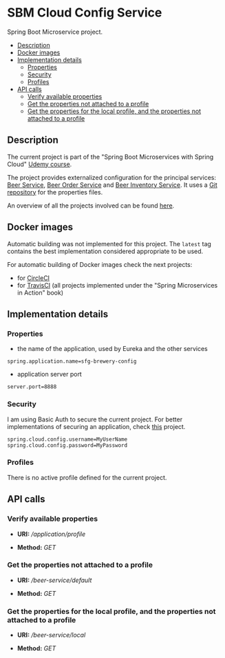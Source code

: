 # SBM Cloud Config Service
Spring Boot Microservice project.

  - [Description](#description)
  - [Docker images](#docker-images)
  - [Implementation details](#implementation-details)
    - [Properties](#properties)
    - [Security](#security)
    - [Profiles](#profiles)
  - [API calls](#api-calls)
    - [Verify available properties](#verify-available-properties)
    - [Get the properties not attached to a profile](#get-the-properties-not-attached-to-a-profile)
    - [Get the properties for the local profile, and the properties not attached to a profile](#get-the-properties-for-the-local-profile-and-the-properties-not-attached-to-a-profile)
    
## Description
The current project is part of the "Spring Boot Microservices with Spring Cloud" [Udemy course](https://www.udemy.com/course/spring-boot-microservices-with-spring-cloud-beginner-to-guru/). 

The project provides externalized configuration for the principal services: [Beer Service](https://github.com/mariamihai/udemy-sbm-beer-service), 
[Beer Order Service](https://github.com/mariamihai/udemy-sbm-beer-order-service) and [Beer Inventory Service](https://github.com/mariamihai/udemy-sbm-beer-inventory-service).
It uses a [Git repository](https://github.com/mariamihai/udemy-sbm-brewery-config-repo) for the properties files.

An overview of all the projects involved can be found [here](../../..).

## Docker images
Automatic building was not implemented for this project. The `latest` tag contains the best implementation considered 
appropriate to be used.

For automatic building of Docker images check the next projects:
- for [CircleCI](https://github.com/mariamihai/CIToDockerExampleProject)
- for [TravisCI](https://github.com/mariamihai/sma-overview) (all projects implemented under the "Spring Microservices in Action" book)

## Implementation details
### Properties
- the name of the application, used by Eureka and the other services 
```
spring.application.name=sfg-brewery-config
```
- application server port
```
server.port=8888
```

### Security
I am using Basic Auth to secure the current project. For better implementations of securing an application, check 
[this](https://github.com/mariamihai/spring-security-amigoscode-tutorial) project.
```
spring.cloud.config.username=MyUserName
spring.cloud.config.password=MyPassword
```

### Profiles
There is no active profile defined for the current project.

## API calls
### Verify available properties
 * __URI:__ _/application/profile_

 * __Method:__ _GET_

### Get the properties not attached to a profile
 * __URI:__ _/beer-service/default_

 * __Method:__ _GET_
    
### Get the properties for the local profile, and the properties not attached to a profile
 * __URI:__ _/beer-service/local_

 * __Method:__ _GET_